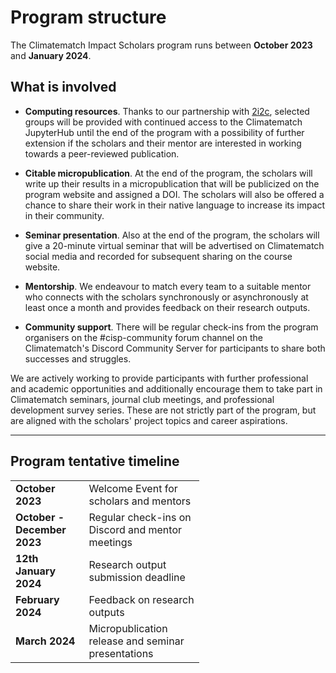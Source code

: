 # Program structure

The Climatematch Impact Scholars program runs between **October 2023** and **January 2024**.

## **What is involved**
- **Computing resources**. Thanks to our partnership with [2i2c](https://2i2c.org/), selected groups will be provided with continued access to the Climatematch JupyterHub until the end of the program with a possibility of further extension if the scholars and their mentor are interested in working towards a peer-reviewed publication. 

- **Citable micropublication**. At the end of the program, the scholars will write up their results in a micropublication that will be publicized on the program website and assigned a DOI. The scholars will also be offered a chance to share their work in their native language to increase its impact in their community.

- **Seminar presentation**. Also at the end of the program, the scholars will give a 20-minute virtual seminar that will be advertised on Climatematch social media and recorded for subsequent sharing on the course website.

- **Mentorship**. We endeavour to match every team to a suitable mentor who connects with the scholars synchronously or asynchronously at least once a month and provides feedback on their research outputs. 

- **Community support**. There will be regular check-ins from the program organisers on the #cisp-community forum channel on the Climatematch's Discord Community Server for participants to share both successes and struggles.

We are actively working to provide participants with further professional and academic opportunities and additionally encourage them to take part in Climatematch seminars, journal club meetings, and professional development survey series. These are not strictly part of the program, but are aligned with the scholars' project topics and career aspirations.

---
## **Program tentative timeline**
<table style="width:60%">
<tr>
    <td><b>October 2023</b></td>
    <td>Welcome Event for scholars and mentors</td>
</tr>
<tr>
    <td><b>October - December 2023</b></td>
    <td>Regular check-ins on Discord and mentor meetings</td>
<tr>
    <td><b>12th January 2024</b></td>
    <td>Research output submission deadline</td>
</tr>
<tr>
    <td><b>February 2024</b></td>
    <td>Feedback on research outputs</td>
</tr>
<tr>
    <td><b>March 2024</b></td>
    <td>Micropublication release and seminar presentations</td>
</tr>
</table>

